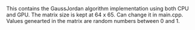 This contains the GaussJordan algorithm implementation using both CPU and GPU.
The matrix size is kept at 64 x 65. Can change it in main.cpp.
Values genearted in the matrix are random numbers between 0 and 1.
